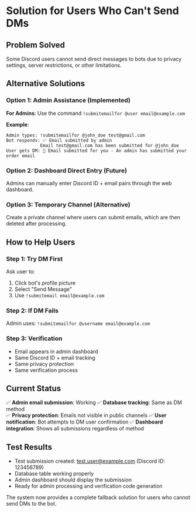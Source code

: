 # Solution for Users Who Can't Send DMs

## Problem Solved
Some Discord users cannot send direct messages to bots due to privacy settings, server restrictions, or other limitations.

## Alternative Solutions

### Option 1: Admin Assistance (Implemented)
**For Admins**: Use the command `!submitemailfor @user email@example.com`

**Example**:
```
Admin types: !submitemailfor @john_doe test@gmail.com
Bot responds: ✅ Email submitted by admin
             Email test@gmail.com has been submitted for @john_doe
User gets DM: 📧 Email submitted for you - An admin has submitted your order email
```

### Option 2: Dashboard Direct Entry (Future)
Admins can manually enter Discord ID + email pairs through the web dashboard.

### Option 3: Temporary Channel (Alternative)
Create a private channel where users can submit emails, which are then deleted after processing.

## How to Help Users

### Step 1: Try DM First
Ask user to:
1. Click bot's profile picture
2. Select "Send Message" 
3. Use `!submitemail email@example.com`

### Step 2: If DM Fails
Admin uses: `!submitemailfor @username email@example.com`

### Step 3: Verification
- Email appears in admin dashboard
- Same Discord ID + email tracking
- Same privacy protection
- Same verification process

## Current Status
✅ **Admin email submission**: Working
✅ **Database tracking**: Same as DM method  
✅ **Privacy protection**: Emails not visible in public channels
✅ **User notification**: Bot attempts to DM user confirmation
✅ **Dashboard integration**: Shows all submissions regardless of method

## Test Results
- Test submission created: test.user@example.com (Discord ID: 123456789)
- Database table working properly
- Admin dashboard should display the submission
- Ready for admin processing and verification code generation

The system now provides a complete fallback solution for users who cannot send DMs to the bot.